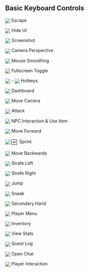 Basic Keyboard Controls
---

<img height="25" style="vertical-align:middle" src="/img/controls/keyboard/key_ESC.png"> Escape

<img height="25" style="vertical-align:middle" src="/img/controls/keyboard/key_F1.png"> Hide UI

<img height="25" style="vertical-align:middle" src="/img/controls/keyboard/key_F2.png"> Screenshot

<img height="25" style="vertical-align:middle" src="/img/controls/keyboard/key_F5.png"> Camera Perspective

<img height="25" style="vertical-align:middle" src="/img/controls/keyboard/key_F8.png"> Mouse Smoothing

<img height="25" style="vertical-align:middle" src="/img/controls/keyboard/key_F11.png"> Fullscreen Toggle

<img height="25" style="vertical-align:middle" src="/img/controls/keyboard/key_1.png"> - <img height="25" style="vertical-align:middle" src="/img/controls/keyboard/key_9.png"> Hotkeys

<img height="25" style="vertical-align:middle" src="/img/controls/keyboard/key_0.png"> Dashboard

<img height="25" style="vertical-align:middle" src="/img/controls/keyboard/key_CLICK-0.png"> Move Camera

<img height="25" style="vertical-align:middle" src="/img/controls/keyboard/key_CLICK-L.png"> Attack

<img height="25" style="vertical-align:middle" src="/img/controls/keyboard/key_CLICK-R.png"> NPC Interaction & Use Item

<img height="25" style="vertical-align:middle" src="/img/controls/keyboard/key-letter_W.png"> Move Forward

<img height="25" style="vertical-align:middle" src="/img/controls/keyboard/key-letter_W.png"><img height="25" style="vertical-align:middle" src="img/controls/keyboard/key-letter_W.png"> Sprint

<img height="25" style="vertical-align:middle" src="/img/controls/keyboard/key-letter_S.png"> Move Backwards

<img height="25" style="vertical-align:middle" src="/img/controls/keyboard/key-letter_A.png"> Strafe Left

<img height="25" style="vertical-align:middle" src="/img/controls/keyboard/key-letter_D.png"> Strafe Right

<img height="25" style="vertical-align:middle" src="/img/controls/keyboard/key_SPACE.png"> Jump

<img height="25" style="vertical-align:middle" src="/img/controls/keyboard/key_SHIFT.png"> Sneak

<img height="25" style="vertical-align:middle" src="/img/controls/keyboard/key-letter_F.png"> Secondary Hand

<img height="25" style="vertical-align:middle" src="/img/controls/keyboard/key-letter_R.png"> Player Menu

<img height="25" style="vertical-align:middle" src="/img/controls/keyboard/key-letter_E.png"> Inventory

<img height="25" style="vertical-align:middle" src="/img/controls/keyboard/key-letter_P.png"> View Stats

<img height="25" style="vertical-align:middle" src="/img/controls/keyboard/key-letter_L.png"> Quest Log

<img height="25" style="vertical-align:middle" src="/img/controls/keyboard/key-letter_T.png"> Open Chat

<img height="25" style="vertical-align:middle" src="/img/controls/keyboard/key-letter_I.png"> Player Interaction